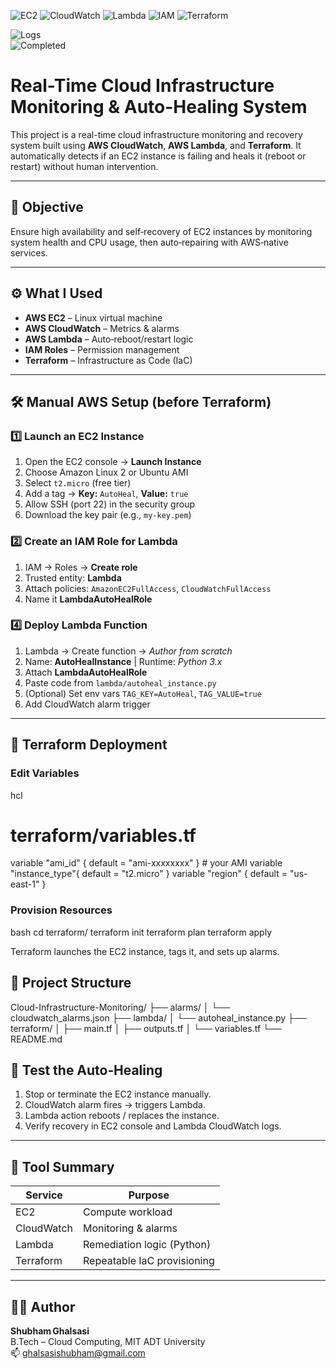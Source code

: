 ![EC2](https://img.shields.io/badge/Tool-EC2-blue) ![CloudWatch](https://img.shields.io/badge/Tool-CloudWatch-orange) ![Lambda](https://img.shields.io/badge/Tool-Lambda-red) ![IAM](https://img.shields.io/badge/Tool-IAM-lightgrey) ![Terraform](https://img.shields.io/badge/Tool-Terraform-purple)   

![Logs](https://img.shields.io/badge/Track-Cloud_Logs-lightgrey)  
![Completed](https://img.shields.io/badge/Status-Completed-success)


#  Real-Time Cloud Infrastructure Monitoring & Auto-Healing System

This project is a real-time cloud infrastructure monitoring and recovery system built using **AWS CloudWatch**, **AWS Lambda**, and **Terraform**. It automatically detects if an EC2 instance is failing and heals it (reboot or restart) without human intervention.

---

## 🎯 Objective

Ensure high availability and self‑recovery of EC2 instances by monitoring system health and CPU usage, then auto‑repairing with AWS‑native services.

---

## ⚙️ What I Used

- **AWS EC2** – Linux virtual machine
- **AWS CloudWatch** – Metrics & alarms
- **AWS Lambda** – Auto‑reboot/restart logic
- **IAM Roles** – Permission management
- **Terraform** – Infrastructure as Code (IaC)

---

## 🛠️ Manual AWS Setup (before Terraform)

### 1️⃣ Launch an EC2 Instance
1. Open the EC2 console → **Launch Instance**  
2. Choose Amazon Linux 2 or Ubuntu AMI  
3. Select `t2.micro` (free tier)  
4. Add a tag → **Key:** `AutoHeal`, **Value:** `true`  
5. Allow SSH (port 22) in the security group  
6. Download the key pair (e.g., `my‑key.pem`)

### 2️⃣ Create an IAM Role for Lambda
1. IAM → Roles → **Create role**  
2. Trusted entity: **Lambda**  
3. Attach policies: `AmazonEC2FullAccess`, `CloudWatchFullAccess`  
4. Name it **LambdaAutoHealRole**


### 4️⃣ Deploy Lambda Function
1. Lambda → Create function → *Author from scratch*  
2. Name: **AutoHealInstance** | Runtime: *Python 3.x*  
3. Attach **LambdaAutoHealRole**  
4. Paste code from `lambda/autoheal_instance.py`  
5. (Optional) Set env vars `TAG_KEY=AutoHeal`, `TAG_VALUE=true`  
6. Add CloudWatch alarm trigger

---

## 🧱 Terraform Deployment

### Edit Variables
hcl
# terraform/variables.tf
variable "ami_id"       { default = "ami-xxxxxxxx" }  # your AMI
variable "instance_type"{ default = "t2.micro" }
variable "region"       { default = "us-east-1" }


### Provision Resources
bash
cd terraform/
terraform init
terraform plan
terraform apply


Terraform launches the EC2 instance, tags it, and sets up alarms.



## 📂 Project Structure

Cloud-Infrastructure-Monitoring/
├── alarms/
│   └── cloudwatch_alarms.json
├── lambda/
│   └── autoheal_instance.py
├── terraform/
│   ├── main.tf
│   ├── outputs.tf
│   └── variables.tf
└── README.md



## 🧪 Test the Auto‑Healing
1. Stop or terminate the EC2 instance manually.  
2. CloudWatch alarm fires → triggers Lambda.  
3. Lambda action reboots / replaces the instance.  
4. Verify recovery in EC2 console and Lambda CloudWatch logs.

---

## 🔧 Tool Summary

| Service   | Purpose                          |
|-----------|----------------------------------|
| EC2       | Compute workload                 |
| CloudWatch| Monitoring & alarms              |
| Lambda    | Remediation logic (Python)       |
| Terraform | Repeatable IaC provisioning      |

---

## 👨‍💻 Author
**Shubham Ghalsasi**  
B.Tech – Cloud Computing, MIT ADT University  
📫 ghalsasishubham@gmail.com

